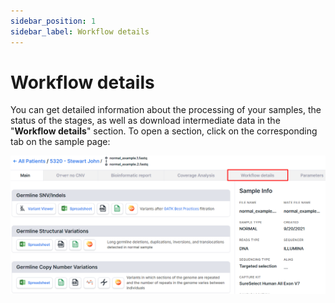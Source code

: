 ```yaml
---
sidebar_position: 1
sidebar_label: Workflow details
---
```


# Workflow details

You can get detailed information about the processing of your samples, the status of the stages, as well as download intermediate data in the "**Workflow details**" section.
To open a section, click on the corresponding tab on the sample page:

![Workflow details](/img/eng/18-workflow-details.png)
